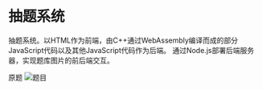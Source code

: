 # 抽题系统

抽题系统。以HTML作为前端，由C++通过WebAssembly编译而成的部分JavaScript代码以及其他JavaScript代码作为后端。
通过Node.js部署后端服务器，实现题库图片的前后端交互。

原题
![题目](https://github.com/KanaMeisa/Dazuoye/blob/main/public/%E9%A2%98%E7%9B%AE.jpg)
